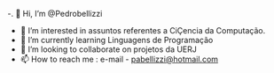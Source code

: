 -. 👋 Hi, I’m @Pedrobellizzi
-  👀 I’m interested in  assuntos  referentes a CiÇencia da Computação.
- 🌱 I’m currently learning  Linguagens de Programação
- 💞️ I’m looking to collaborate on  projetos da UERJ
- 📫 How to reach me : e-mail - pabellizzi@hotmail.com
